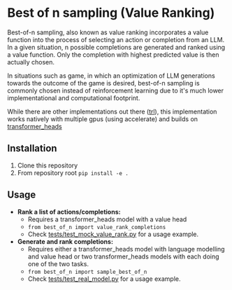 # Best of n sampling (Value Ranking)
Best-of-n sampling, also known as value ranking incorporates a value function into the process of selecting an action or completion from an LLM.
In a given situation, n possible completions are generated and ranked using a value function. Only the completion with highest predicted value
is then actually chosen.

In situations such as game, in which an optimization of LLM generations towards the outcome of the game is desired, best-of-n sampling is commonly chosen
instead of reinforcement learning due to it's much lower implementational and computational footprint.

While there are other implementations out there ([trl](https://github.com/huggingface/trl/blob/148b5923135e6eaa1e1dfd2c53ce45b274ec3127/trl/extras/best_of_n_sampler.py)), this implementation works natively with multiple gpus (using accelerate) and builds on [transformer_heads](git@github.com:center-for-humans-and-machines/transformer-heads.git)

## Installation
1. Clone this repository
2. From repository root `pip install -e .`

## Usage
* **Rank a list of actions/completions:**
    + Requires a transformer_heads model with a value head
    + `from best_of_n import value_rank_completions`
    + Check [tests/test_mock_value_rank.py](tests/test_mock_value_rank.py) for a usage example.
* **Generate and rank completions:**
    + Requires either a transformer_heads model with language modelling and value head or two transformer_heads models with each doing one of the two tasks.
    + `from best_of_n import sample_best_of_n`
    + Check [tests/test_real_model.py](tests/test_real_model.py) for a usage example.
